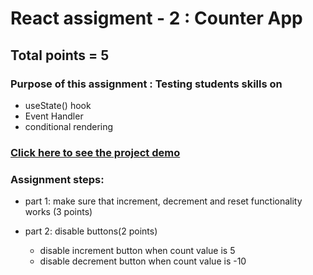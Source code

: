 # React assigment - 2 : Counter App

## Total points = 5

### Purpose of this assignment : Testing students skills on

- useState() hook
- Event Handler
- conditional rendering

### [Click here to see the project demo](https://react-assignment-2-counter-app.netlify.app/)

### Assignment steps:

- part 1: make sure that increment, decrement and reset functionality works (3 points)
- part 2: disable buttons(2 points)

  - disable increment button when count value is 5
  - disable decrement button when count value is -10

